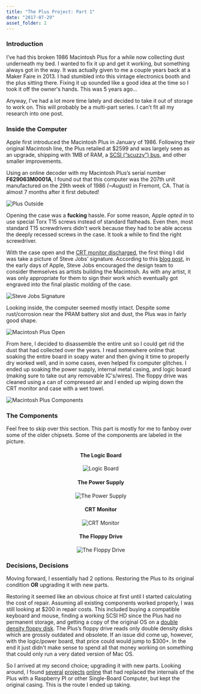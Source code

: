 ```yaml
---
title: "The Plus Project: Part 1"
date: "2017-07-29"
asset_folder: 2
---
```


### Introduction
I’ve had this broken 1986 Macintosh Plus for a while now collecting dust underneath my bed. I wanted to fix it up and get it working, but something always got in the way. It was actually given to me a couple years back at a Maker Faire in 2013. I had stumbled into this vintage electronics booth and the plus sitting there. Fixing it up sounded like a good idea at the time so I took it off the owner's hands. This was 5 years ago...

Anyway, I've had a lot more time lately and decided to take it out of storage to work on. This will probably be a multi-part series. I can’t fit all my research into one post.

### Inside the Computer
Apple first introduced the Macintosh Plus in January of 1986. Following their original Macintosh line, the Plus retailed at $2599 and was largely seen as an upgrade, shipping with 1MB of RAM, a [SCSI (“scuzzy”) bus](https://en.wikipedia.org/wiki/SCSI), and other smaller improvements.

Using an online decoder with my Macintosh Plus’s serial number **F629063M0001A**, I found out that this computer was the 207th unit manufactured on the 29th week of 1986 *(~August)* in Fremont, CA. That is almost 7 months after it first debuted!

![Plus Outside](assets/3/plus_outside2.jpg)

Opening the case was a **fucking** hassle. For some reason, Apple *opted in* to use special Torx T15 screws instead of standard flatheads. Even then, most standard T15 screwdrivers didn't work because they had to be able access the deeply recessed screws in the case. It took a while to find the right screwdriver.

With the case open and the [CRT monitor discharged](https://en.wikipedia.org/wiki/Cathode-ray_tube#Electric_shock), the first thing I did was take a picture of Steve Jobs’ signature. According to this [blog post](https://www.folklore.org/StoryView.py?project=Macintosh&story=Signing_Party.txt), in the early days of Apple, Steve Jobs encouraged the design team to consider themselves as artists building the Macintosh. As with any artist, it was only appropriate for them to sign their work which eventually got engraved into the final plastic molding of the case.

![Steve Jobs Signature](assets/3/plus_case2.jpg)

Looking inside, the computer seemed mostly intact. Despite some rust/corrosion near the PRAM battery slot and dust, the Plus was in fairly good shape.

![Macintosh Plus Open](assets/3/plus_inside1.jpg)

From here, I decided to disassemble the entire unit so I could get rid the dust that had collected over the years. I read somewhere online that soaking the entire board in soapy water and then giving it time to properly dry worked well, and in some cases, even helped fix computer glitches. I ended up soaking the power supply, internal metal casing, and logic board (making sure to take out any removable IC's/wires). The floppy drive was cleaned using a can of compressed air and I ended up wiping down the CRT monitor and case with a wet towel.

![Macintosh Plus Components](assets/3/plus_together.jpg)

### The Components

Feel free to skip over this section. This part is mostly for me to fanboy over some of the older chipsets. Some of the components are labeled in the picture.

<div style="text-align: center">

#### The Logic Board
![Logic Board](assets/3/plus_logic.jpg)
<br />
#### The Power Supply
![The Power Supply](assets/3/plus_psu.jpg)
<br />
#### CRT Monitor
![CRT Monitor](assets/3/plus_crt.jpg)
<br />
#### The Floppy Drive
![The Floppy Drive](assets/3/plus_floppy.jpg)
</div>

### Decisions, Decisions

Moving forward, I essentially had 2 options. Restoring the Plus to its original condition **OR** upgrading it with new parts.

Restoring it seemed like an obvious choice at first until I started calculating the cost of repair. Assuming all existing components worked properly, I was still looking at $200 in repair costs. This included buying a compatible keyboard and mouse, finding a working SCSI HD since the Plus had no permanent storage, and getting a copy of the original OS on a [double density floppy disk](https://en.wikipedia.org/wiki/Floppy_disk_format#Single_Sided.2C_Double_Density). The Plus’s floppy drive reads only double density disks which are grossly outdated and obsolete. If an issue did come up, however, with the logic/power board, that price could would jump to $300+. In the end it just didn't make sense to spend all that money working on something that could only run a very dated version of Mac OS.

So I arrived at my second choice; upgrading it with new parts. Looking around, I found [several](https://www.instructables.com/id/Making-ApplePi-Merging-a-Vintage-Macintosh-Plus-Wi/) [projects](https://medium.com/@trm42/raspberry-pi-2-macintosh-plus-raspintosh-cd2f6691fecf) [online](https://www.youtube.com/watch?v=1q-zmSzjZ8w) that had replaced the internals of the Plus with a Raspberry PI or other Single-Board Computer, but kept the original casing. This is the route I ended up taking.
